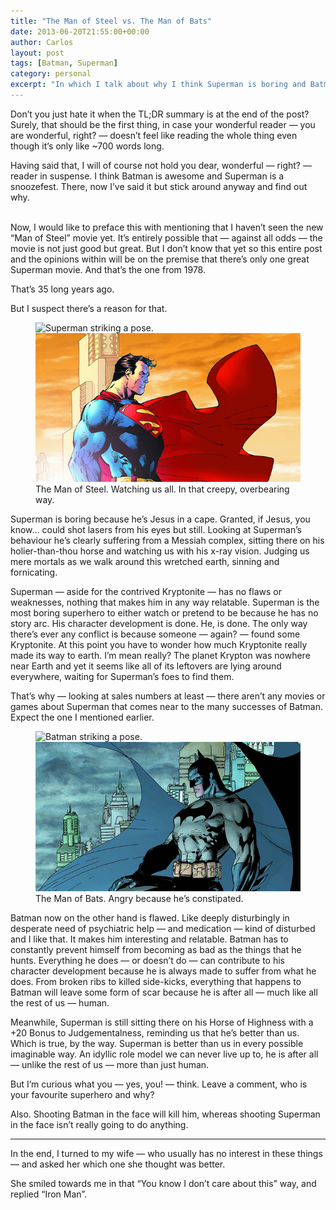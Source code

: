 ```yaml
---
title: "The Man of Steel vs. The Man of Bats"
date: 2013-06-20T21:55:00+00:00
author: Carlos
layout: post
tags: [Batman, Superman]
category: personal
excerpt: "In which I talk about why I think Superman is boring and Batman is awesome."
---
```

Don’t you just hate it when the TL;DR summary is at the end of the post? Surely, that should be the first thing, in case your wonderful reader — you are wonderful, right? — doesn’t feel like reading the whole thing even though it’s only like ~700 words long.

Having said that, I will of course not hold you dear, wonderful — right? — reader in suspense. I think Batman is awesome and Superman is a snoozefest. There, now I’ve said it but stick around anyway and find out why.

<a name='more'></a>  
Now, I would like to preface this with mentioning that I haven’t seen the new “Man of Steel” movie yet. It’s entirely possible that — against all odds — the movie is not just good but great. But I don’t know that yet so this entire post and the opinions within will be on the premise that there’s only one great Superman movie. And that’s the one from 1978.

That’s 35 long years ago.

But I suspect there’s a reason for that.

<figure>
    <img class="js-lazy-load" data-original="/assets/posts/2013/06/the-man-of-steel.jpg" alt="Superman striking a pose.">
  <noscript>
    <img src="/assets/posts/2013/06/the-man-of-steel.jpg" alt="Superman striking a pose.">
  </noscript>
  <figcaption>The Man of Steel. Watching us all. In that creepy, overbearing way.</figcaption>
</figure>

Superman is boring because he’s Jesus in a cape. Granted, if Jesus, you know… could shot lasers from his eyes but still. Looking at Superman’s behaviour he’s clearly suffering from a Messiah complex, sitting there on his holier-than-thou horse and watching us with his x-ray vision. Judging us mere mortals as we walk around this wretched earth, sinning and fornicating.

Superman — aside for the contrived Kryptonite — has no flaws or weaknesses, nothing that makes him in any way relatable. Superman is the most boring superhero to either watch or pretend to be because he has no story arc. His character development is done. He, is done. The only way there’s ever any conflict is because someone — again? — found some Kryptonite. At this point you have to wonder how much Kryptonite really made its way to earth. I’m mean really? The planet Krypton was nowhere near Earth and yet it seems like all of its leftovers are lying around everywhere, waiting for Superman’s foes to find them.

That’s why — looking at sales numbers at least — there aren’t any movies or games about Superman that comes near to the many successes of Batman. Expect the one I mentioned earlier.

<figure>
    <img class="js-lazy-load" data-original="/assets/posts/2013/06/the-man-of-bats.jpg" alt="Batman striking a pose.">
  <noscript>
    <img src="/assets/posts/2013/06/the-man-of-bats.jpg" alt="Batman striking a pose.">
  </noscript>
  <figcaption>The Man of Bats. Angry because he’s constipated.</figcaption>
</figure>

Batman now on the other hand is flawed. Like deeply disturbingly in desperate need of psychiatric help — and medication — kind of disturbed and I like that. It makes him interesting and relatable. Batman has to constantly prevent himself from becoming as bad as the things that he hunts. Everything he does — or doesn’t do — can contribute to his character development because he is always made to suffer from what he does. From broken ribs to killed side-kicks, everything that happens to Batman will leave some form of scar because he is after all — much like all the rest of us — human.

Meanwhile, Superman is still sitting there on his Horse of Highness with a +20 Bonus to Judgementalness, reminding us that he’s better than us. Which is true, by the way. Superman is better than us in every possible imaginable way. An idyllic role model we can never live up to, he is after all — unlike the rest of us — more than just human.

But I’m curious what you — yes, you! — think. Leave a comment, who is your favourite superhero and why? 

Also. Shooting Batman in the face will kill him, whereas shooting Superman in the face isn’t really going to do anything.

***

In the end, I turned to my wife — who usually has no interest in these things — and asked her which one she thought was better.

She smiled towards me in that “You know I don’t care about this” way, and replied “Iron Man”.